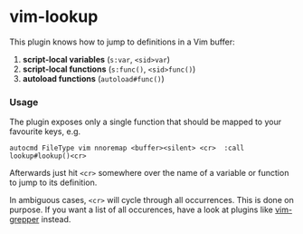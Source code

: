 # vim-lookup

This plugin knows how to jump to definitions in a Vim buffer:

1. **script-local variables** (`s:var`, `<sid>var`)
1. **script-local functions** (`s:func()`, `<sid>func()`)
1. **autoload functions** (`autoload#func()`)

### Usage

The plugin exposes only a single function that should be mapped to your
favourite keys, e.g.

```viml
autocmd FileType vim nnoremap <buffer><silent> <cr>  :call lookup#lookup()<cr>
```

Afterwards just hit `<cr>` somewhere over the name of a variable or function to
jump to its definition.

In ambiguous cases, `<cr>` will cycle through all occurrences. This is done on
purpose. If you want a list of all occurences, have a look at plugins like
[vim-grepper](https://github.com/mhinz/vim-grepper) instead.
